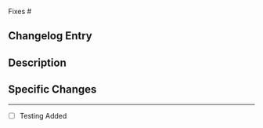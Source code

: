 Fixes #<!-- If this addresses a specific issue, please provide the issue number here -->	

 ## Changelog Entry	

 <!-- Please paste your new entry from CHANGELOG.MD here -->	

 ## Description	

 <!-- Please discuss the changes you have worked on. What do the changes do; why is this PR needed? -->	

 ## Specific Changes	

 <!-- Please list the changes in a concise manner. -->	

 ---	

 -  [ ] Testing Added	
   <!-- If you are adding a new feature to a library, you must include tests for your new code. -->

